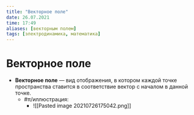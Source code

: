 ```yaml
---
title: "Векторное поле"
date: 26.07.2021
time: 17:49
aliases: [векторным полем]
tags: [электродинамика, математика]
---
```


# Векторное поле

- **Векторное поле** — вид отображения, в котором каждой точке пространства ставится в соответствие вектор с началом в данной точке.
	- #π/иллюстрация:
		- ![[Pasted image 20210726175042.png]]